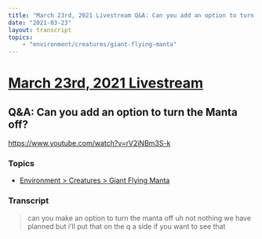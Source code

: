 ```yaml
---
title: "March 23rd, 2021 Livestream Q&A: Can you add an option to turn the Manta off?"
date: "2021-03-23"
layout: transcript
topics:
    - "environment/creatures/giant-flying-manta"
---
```

# [March 23rd, 2021 Livestream](../2021-03-23.md)
## Q&A: Can you add an option to turn the Manta off?
https://www.youtube.com/watch?v=rV2iNBm3S-k

### Topics
* [Environment > Creatures > Giant Flying Manta](../topics/environment/creatures/giant-flying-manta.md)

### Transcript

> can you make an option to turn the manta off uh not nothing we have planned but i'll put that on the q a side if you want to see that
